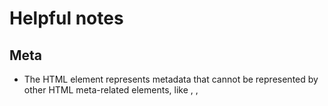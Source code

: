 # Helpful notes
## Meta
- The HTML <meta> element represents metadata that cannot be represented by other HTML meta-related elements, like <base>, <link>, <script>, <style> or <title>.
- If the name attribute is set, the meta element provides document-level metadata, applying to the whole page.
- If the http-equiv attribute is set, the meta element is a pragma directive, providing information equivalent to what can be given by a similarly-named HTTP header.
- If the charset attribute is set, the meta element is a charset declaration, giving the character encoding in which the document is encoded.
- If the itemprop attribute is set, the meta element provides user-defined metadata.
## meta name
- this meta data will be applied to the entire page. 
- viewport is used to control mobile browsers. Especially phones with narrow screens. This also lets you scroll and zoom in with fingertips. It will also shrink the pixels from original assigned based on the space the device. 
- The width property controls the size of the viewport. It can be set to a specific number of pixels like width=600 or to the special value device-width, which is the width of the screen in CSS pixels at a scale of 100%. There are corresponding height and device-height values, which may be useful for pages with elements that change size or position based on the viewport height.

The initial-scale property controls the zoom level when the page is first loaded. The maximum-scale, minimum-scale, and user-scalable properties control how users are allowed to zoom the page in or out.
```js
<meta name="viewport" content="width=device-width,initial-scale=1.0">
``` 
## meta charset
- This attribute is put in the head of a html document and declares the document's character encoding. For charset you will put in "utf-8" because this is the only valid coding in HTML5. Meta elements which declare a character encoding must be located within the first 1024 bytes of document. 